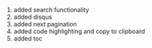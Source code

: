 1. added search functionality
2. added disqus
3. added next pagination
4. added code highlighting and copy to clipboard
5. added toc
